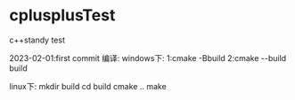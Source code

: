 # cplusplusTest
c++standy test

2023-02-01:first commit
编译:
windows下:
1:cmake -Bbuild
2:cmake --build build

linux下:
mkdir build
cd build
cmake .. 
make
